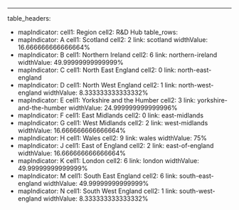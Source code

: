 ---
table_headers:
 - mapIndicator:
   cell1: Region
   cell2: R&D Hub
table_rows:
 - mapIndicator: A
   cell1: Scotland
   cell2: 2
   link: scotland
   widthValue: 16.666666666666664%
 - mapIndicator: B
   cell1: Northern Ireland
   cell2: 6
   link: northern-ireland
   widthValue: 49.99999999999999%
 - mapIndicator: C
   cell1: North East England
   cell2: 0
   link: north-east-england
 - mapIndicator: D
   cell1: North West England
   cell2: 1
   link: north-west-england
   widthValue: 8.333333333333332%
 - mapIndicator: E
   cell1: Yorkshire and the Humber
   cell2: 3
   link: yorkshire-and-the-humber
   widthValue: 24.999999999999996%
 - mapIndicator: F
   cell1: East Midlands
   cell2: 0
   link: east-midlands
 - mapIndicator: G
   cell1: West Midlands
   cell2: 2
   link: west-midlands
   widthValue: 16.666666666666664%
 - mapIndicator: H
   cell1: Wales
   cell2: 9
   link: wales
   widthValue: 75%
 - mapIndicator: J
   cell1: East of England
   cell2: 2
   link: east-of-england
   widthValue: 16.666666666666664%
 - mapIndicator: K
   cell1: London
   cell2: 6
   link: london
   widthValue: 49.99999999999999%
 - mapIndicator: M
   cell1: South East England
   cell2: 6
   link: south-east-england
   widthValue: 49.99999999999999%
 - mapIndicator: N
   cell1: South West England
   cell2: 1
   link: south-west-england
   widthValue: 8.333333333333332%
